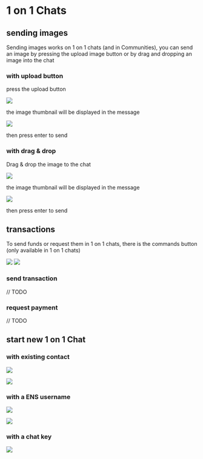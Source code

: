 # 1 on 1 Chats


## sending images

Sending images works on 1 on 1 chats (and in Communities), you can send an image by pressing the upload image button or by drag and dropping an image into the chat

### with upload button
press the upload button

![](https://i.imgur.com/zS1M6r0.png)


the image thumbnail will be displayed in the message

![](https://i.imgur.com/E12tG4Y.png)


then press enter to send

### with drag & drop

Drag & drop the image to the chat

![](https://i.imgur.com/uWwmPf2.png)


the image thumbnail will be displayed in the message

![](https://i.imgur.com/8SyQ1eL.png)


then press enter to send

## transactions

To send funds or request them in 1 on 1 chats, there is the commands button (only available in 1 on 1 chats)

![](https://i.imgur.com/SkcRZYE.png)
![](https://i.imgur.com/38lnXo9.png)


### send transaction
// TODO

### request payment
// TODO

## start new 1 on 1 Chat

### with existing contact

![](https://i.imgur.com/uGWRlmW.png)


![](https://i.imgur.com/8gt96bb.png)


### with a ENS username

![](https://i.imgur.com/AvnBTLm.png)

![](https://i.imgur.com/hvcYulC.png)

### with a chat key

![](https://i.imgur.com/02wvS0q.png)
